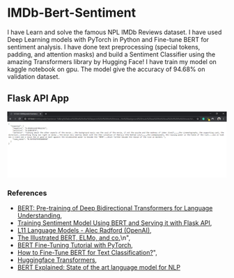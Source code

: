 # IMDb-Bert-Sentiment

I have Learn and solve the famous NPL IMDb Reviews dataset. I have used Deep Learning models with PyTorch in Python and
Fine-tune BERT for sentiment analysis. I have done text preprocessing (special tokens, padding, and attention masks) and build a Sentiment Classifier using the amazing Transformers library by Hugging Face!
I have train my model on kaggle notebook on gpu. The model give the  accuracy of 94.68% on validation dataset. 

## Flask API App
![](img/Screenshot.png)

### References
- [BERT: Pre-training of Deep Bidirectional Transformers for Language Understanding](https://arxiv.org/abs/1810.04805),
- [Training Sentiment Model Using BERT and Serving it with Flask API](https://www.youtube.com/watch?v=hinZO--TEk4&t=448s),
- [L11 Language Models - Alec Radford (OpenAI)](https://www.youtube.com/watch?v=BnpB3GrpsfM),
- [The Illustrated BERT, ELMo, and co.](https://jalammar.github.io/illustrated-bert/)\n",
- [BERT Fine-Tuning Tutorial with PyTorch](https://mccormickml.com/2019/07/22/BERT-fine-tuning/),
- [How to Fine-Tune BERT for Text Classification?](https://arxiv.org/pdf/1905.05583.pdf)",
- [Huggingface Transformers](https://huggingface.co/transformers/),
- [BERT Explained: State of the art language model for NLP](https://towardsdatascience.com/bert-explained-state-of-the-art-language-model-for-nlp-f8b21a9b6270)
